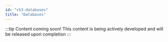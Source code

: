 ```yaml
---
id: "ch3-databases"
title: "Databases"
---
```


:::tip Content coming soon! 
This content is being actively developed and will be released upon completion
::: 